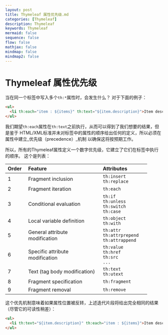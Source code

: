 ```yaml
---
layout: post
title: Thymeleaf 属性优先级.md
categories: [Thymeleaf]
description: Thymeleaf
keywords: Thymeleaf
mermaid: false
sequence: false
flow: false
mathjax: false
mindmap: false
mindmap2: false
---
```

# Thymeleaf 属性优先级

当在同一个标签中写入多个`th:*`属性时，会发生什么？ 对于下面的例子：

```html
<ul>
  <li th:each="item : ${items}" th:text="${item.description}">Item description here...</li>
</ul>
```

我们期望`th:each`属性在`th:text`之前执行，从而可以得到了我们想要的结果，但是鉴于 HTML/XML标准并未对标签中的属性的顺序给出任何的定义，所以必须在属性中建立_优先级（precedence）_机制
以确保这将按预期工作。

所以，所有的Thymeleaf属性定义一个数字优先级，它建立了它们在标签中执行的顺序。 这个是列表：

<div class="table-scroller">
<table style="width:90%;">
<colgroup>
<col style="width: 11%">
<col style="width: 48%">
<col style="width: 30%">
</colgroup>
<thead>
<tr class="header">
<th style="text-align: left;">Order</th>
<th style="text-align: left;">Feature</th>
<th style="text-align: left;">Attributes</th>
</tr>
</thead>
<tbody>
<tr class="odd">
<td style="text-align: left;">1</td>
<td style="text-align: left;">Fragment inclusion</td>
<td style="text-align: left;"><code>th:insert</code><br>
<code>th:replace</code></td>
</tr>
<tr class="even">
<td style="text-align: left;">2</td>
<td style="text-align: left;">Fragment iteration</td>
<td style="text-align: left;"><code>th:each</code></td>
</tr>
<tr class="odd">
<td style="text-align: left;">3</td>
<td style="text-align: left;">Conditional evaluation</td>
<td style="text-align: left;"><code>th:if</code><br>
<code>th:unless</code><br>
<code>th:switch</code><br>
<code>th:case</code></td>
</tr>
<tr class="even">
<td style="text-align: left;">4</td>
<td style="text-align: left;">Local variable definition</td>
<td style="text-align: left;"><code>th:object</code><br>
<code>th:with</code></td>
</tr>
<tr class="odd">
<td style="text-align: left;">5</td>
<td style="text-align: left;">General attribute modification</td>
<td style="text-align: left;"><code>th:attr</code><br>
<code>th:attrprepend</code><br>
<code>th:attrappend</code></td>
</tr>
<tr class="even">
<td style="text-align: left;">6</td>
<td style="text-align: left;">Specific attribute modification</td>
<td style="text-align: left;"><code>th:value</code><br>
<code>th:href</code><br>
<code>th:src</code><br>
<code>...</code></td>
</tr>
<tr class="odd">
<td style="text-align: left;">7</td>
<td style="text-align: left;">Text (tag body modification)</td>
<td style="text-align: left;"><code>th:text</code><br>
<code>th:utext</code></td>
</tr>
<tr class="even">
<td style="text-align: left;">8</td>
<td style="text-align: left;">Fragment specification</td>
<td style="text-align: left;"><code>th:fragment</code></td>
</tr>
<tr class="odd">
<td style="text-align: left;">9</td>
<td style="text-align: left;">Fragment removal</td>
<td style="text-align: left;"><code>th:remove</code></td>
</tr>
</tbody>
</table>
</div>


这个优先机制意味着如果属性位置被反转，上述迭代片段将给出完全相同的结果（尽管它的可读性稍差）：

```html
<ul>
  <li th:text="${item.description}" th:each="item : ${items}">Item description here...</li>
</ul>
```